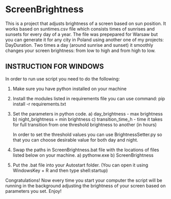 # ScreenBrightness
This is a project that adjusts brightness of a screen based on sun position. It works based on suntimes.csv file which consists times of sunrises and sunsets for every day of a year. The file was prepepared for Warsaw but you can generate it for any city in Poland using another one of my projects: DayDuration. Two times a day (around sunrise and sunset) it smoothly changes your screen brightness: from low to high and from high to low.

## INSTRUCTION FOR WINDOWS
In order to run use script you need to do the following:
1. Make sure you have python installed on your machine
2. Install the modules listed in requirements file you can use command:
    pip install -r requirements.txt
3. Set the parameters in python code. 
    a) day_brightness - max brightness
    b) night_brightness = min brightness
    c) transition_time_h - time it takes for full transition from one threshold brightness to another (in hours)

    In order to set the threshold values you can use BrightnessSetter.py so that you can choose desirable value for both day and night.
4. Swap the paths in ScreenBrightness.bat file with the locations of files listed below on your machine.
    a) pythonw.exe
    b) ScreenBrightness
5. Put the .bat file into your Autostart folder. (You can open it using WindowsKey + R and then type shell:startup)

Congratulations! Now every time you start your computer the script will be running in the background adjusting the brightness of your screen based on parameters you set. 
Enjoy!
